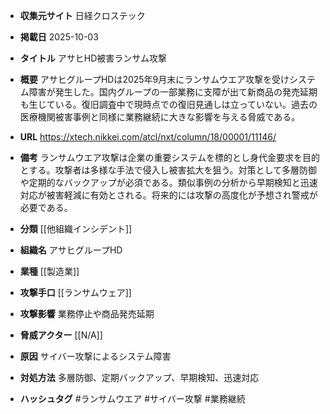 - **収集元サイト**
日経クロステック

- **掲載日**
2025-10-03

- **タイトル**
アサヒHD被害ランサム攻撃

- **概要**
アサヒグループHDは2025年9月末にランサムウエア攻撃を受けシステム障害が発生した。国内グループの一部業務に支障が出て新商品の発売延期も生じている。復旧調査中で現時点での復旧見通しは立っていない。過去の医療機関被害事例と同様に業務継続に大きな影響を与える脅威である。

- **URL**
https://xtech.nikkei.com/atcl/nxt/column/18/00001/11146/

- **備考**
ランサムウエア攻撃は企業の重要システムを標的とし身代金要求を目的とする。攻撃者は多様な手法で侵入し被害拡大を狙う。対策として多層防御や定期的なバックアップが必須である。類似事例の分析から早期検知と迅速対応が被害軽減に有効とされる。将来的には攻撃の高度化が予想され警戒が必要である。

- **分類**
[[他組織インシデント]]

- **組織名**
アサヒグループHD

- **業種**
[[製造業]]

- **攻撃手口**
[[ランサムウェア]]

- **攻撃影響**
業務停止や商品発売延期

- **脅威アクター**
[[N/A]]

- **原因**
サイバー攻撃によるシステム障害

- **対処方法**
多層防御、定期バックアップ、早期検知、迅速対応

- **ハッシュタグ**
#ランサムウエア #サイバー攻撃 #業務継続
